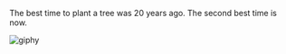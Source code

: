 The best time to plant a tree was 20 years ago. The second best time is now.


![giphy](https://user-images.githubusercontent.com/42811599/193247670-e7c5d2f7-3722-4309-a6eb-49c3667c2f74.gif)





<!---
josephmp5/josephmp5 is a ✨ special ✨ repository because its `README.md` (this file) appears on your GitHub profile.
You can click the Preview link to take a look at your changes.
--->
